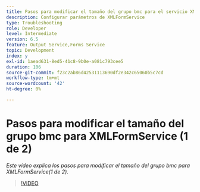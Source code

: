 ```yaml
---
title: Pasos para modificar el tamaño del grupo bmc para el servicio XMLForm (1 de 2)
description: Configurar parámetros de XMLFormService
type: Troubleshooting
role: Developer
level: Intermediate
version: 6.5
feature: Output Service,Forms Service
topic: Development
index: y
exl-id: 1aead631-8ed5-41c8-9b0e-a081c793cee5
duration: 106
source-git-commit: f23c2ab86d42531113690df2e342c65060b5c7cd
workflow-type: tm+mt
source-wordcount: '42'
ht-degree: 0%

---
```



# Pasos para modificar el tamaño del grupo bmc para XMLFormService (1 de 2)

*Este vídeo explica los pasos para modificar el tamaño del grupo bmc para XMLFormService(1 de 2).*

>[!VIDEO](https://video.tv.adobe.com/v/335552?quality=12&learn=on)
